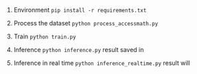 1. Environment
    `pip install -r requirements.txt`

2. Process the dataset 
    `python process_accessmath.py`
3. Train
    `python train.py`
3. Inference
    `python inference.py` result saved in 
4. Inference in real time
    `python inference_realtime.py`
    result will 